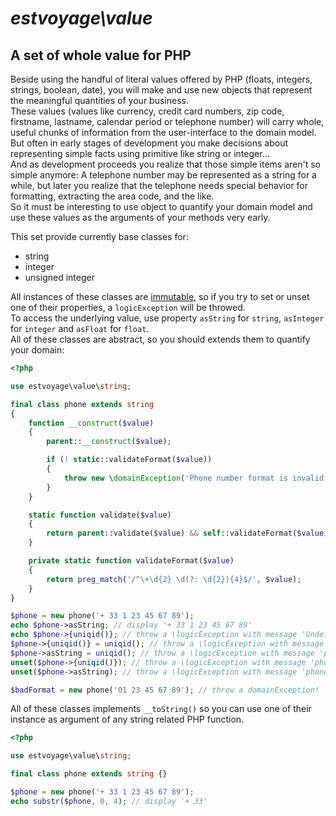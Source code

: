 # *estvoyage\value*

## A set of whole value for PHP

Beside using the handful of literal values offered by PHP (floats, integers, strings, boolean, date), you will make and use new objects that represent the meaningful quantities of your business.  
These values (values like currency, credit card numbers, zip code, firstname, lastname, calendar period or telephone number) will carry whole, useful chunks of information from the user-interface to the domain model.  
But often in early stages of development you make decisions about representing simple facts using primitive like string or integer…  
And as development proceeds you realize that those simple items aren't so simple anymore: A telephone number may be represented as a string for a while, but later you realize that the telephone needs special behavior for formatting, extracting the area code, and the like.  
So it must be interesting to use object to quantify your domain model and use these values as the arguments of your methods very early.  

This set provide currently base classes for:

* string
* integer
* unsigned integer

All instances of these classes are [immutable](http://c2.com/cgi/wiki?ValueObjectsShouldBeImmutable), so if you try to set or unset one of their properties, a  `logicException` will be throwed.  
To access the underlying value, use property `asString` for `string`, `asInteger` for `integer` and `asFloat` for `float`.  
All of these classes are abstract, so you should extends them to quantify your domain:  

``` php
<?php

use estvoyage\value\string;

final class phone extends string
{
	function __construct($value)
	{
		parent::__construct($value);

		if (! static::validateFormat($value))
		{
			throw new \domainException('Phone number format is invalid');
		}
	}

	static function validate($value)
	{
		return parent::validate($value) && self::validateFormat($value);
	}

	private static function validateFormat($value)
	{
		return preg_match('/^\+\d{2} \d(?: \d{2}){4}$/', $value);
	}
}

$phone = new phone('+ 33 1 23 45 67 89');
echo $phone->asString; // display '+ 33 1 23 45 67 89'
echo $phone->{uniqid()}; // throw a \logicException with message 'Undefined property in phone: …'
$phone->{uniqid()} = uniqid(); // throw a \logicException with message 'phone is immutable'
$phone->asString = uniqid(); // throw a \logicException with message 'phone is immutable'
unset($phone->{uniqid()}); // throw a \logicException with message 'phone is immutable'
unset($phone->asString); // throw a \logicException with message 'phone is immutable'

$badFormat = new phone('01 23 45 67 89'); // throw a domainException!
```

All of these classes implements `__toString()` so you can use one of their instance as argument of any string related PHP function.  

``` php
<?php

use estvoyage\value\string;

final class phone extends string {}

$phone = new phone('+ 33 1 23 45 67 89');
echo substr($phone, 0, 4); // display '+ 33'
```
